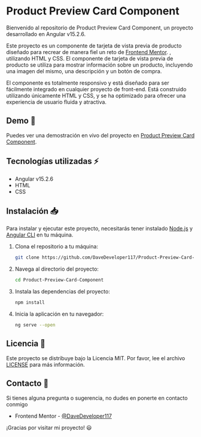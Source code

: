 # Product Preview Card Component

Bienvenido al repositorio de Product Preview Card Component, un proyecto desarrollado en Angular v15.2.6.

Este proyecto es un componente de tarjeta de vista previa de producto diseñado para recrear de manera fiel un reto de [Frontend Mentor](https://www.frontendmentor.io/challenges/product-preview-card-component-GO7UmttRfa).
, utilizando HTML y CSS. El componente de tarjeta de vista previa de producto se utiliza para mostrar información sobre un producto, incluyendo una imagen del mismo, una descripción y un botón de compra.

El componente es totalmente responsivo y está diseñado para ser fácilmente integrado en cualquier proyecto de front-end. Está construido utilizando únicamente HTML y CSS, y se ha optimizado para ofrecer una experiencia de usuario fluida y atractiva.


## Demo 🚀

Puedes ver una demostración en vivo del proyecto en [Product Preview Card Component](https://davedeveloper117.github.io/Product-Preview-Card-Component/).

## Tecnologías utilizadas ⚡

-   Angular v15.2.6
-   HTML
-   CSS

## Instalación 📥

Para instalar y ejecutar este proyecto, necesitarás tener instalado [Node.js](https://nodejs.org/es/) y [Angular CLI](https://angular.io/cli) en tu máquina.

1.  Clona el repositorio a tu máquina:
        
    ```bash
    git clone https://github.com/DaveDeveloper117/Product-Preview-Card-Component.git
    ``` 
    
2.  Navega al directorio del proyecto:
  
    ```bash
    cd Product-Preview-Card-Component
    ``` 
    
3.  Instala las dependencias del proyecto:
  
    ```bash
    npm install
    ``` 
    
4.  Inicia la aplicación en tu navegador:
       
    ```bash
    ng serve --open
    ``` 
    

## Licencia 🔑

Este proyecto se distribuye bajo la Licencia MIT. Por favor, lee el archivo [LICENSE](https://github.com/DaveDeveloper117/Results-Summary-Component/blob/master/LICENSE) para más información.

## Contacto 📩

Si tienes alguna pregunta o sugerencia, no dudes en ponerte en contacto conmigo

- Frontend Mentor - [@DaveDeveloper117](https://www.frontendmentor.io/profile/DaveDeveloper117)

¡Gracias por visitar mi proyecto! :smiley:
